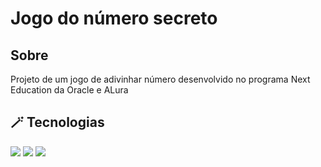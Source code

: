 
<h1>Jogo do número secreto</h1>

<h2>Sobre</h2>

<p>Projeto de um jogo de adivinhar número desenvolvido no programa Next Education da Oracle e ALura</p>

## 🪄 Tecnologias
<div>
  <img src="https://img.shields.io/badge/HTML-276DC3?style=for-the-badge&logo=html5&logoColor=white">
  <img src="https://img.shields.io/badge/CSS-276DC3?style=for-the-badge&logo=css3&logoColor=white">
  <img src="https://img.shields.io/badge/JavaScript-276DC3?style=for-the-badge&logo=javascript&logoColor=white">
</div>
